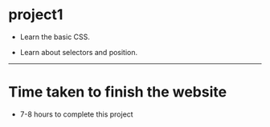 


# project1


- Learn the basic CSS.

- Learn about selectors and position.


***

# Time taken to finish the website


- 7-8 hours to complete this project


